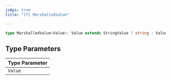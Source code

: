 ```yaml
---
jsApi: true
title: "[T] MarshalledValue"

---
```

```ts
type MarshalledValue<Value>: Value extends StringValue ? string : Value extends NumericValue ? number | Numeric : Value extends BooleanValue ? boolean : Value extends ObjectValue ? Record<string, unknown> : Value extends ArrayValue ? unknown[] : Value extends EnumValue ? EnumMember : Value extends NullValue ? null : Value extends ScalarValue ? Value : Value;
```

## Type Parameters

| Type Parameter |
| ------ |
| `Value` |
